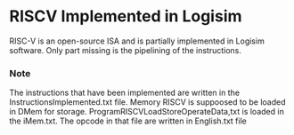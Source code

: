 # RISCV Implemented in Logisim
RISC-V is an open-source ISA and is partially implemented in Logisim software. Only part missing is the pipelining of the instructions.

### Note
The instructions that have been implemented are written in the InstructionsImplemented.txt file. Memory RISCV is suppoosed to be loaded in DMem for storage. ProgramRISCVLoadStoreOperateData,txt is loaded in the iMem.txt. The opcode in that file are written in English.txt file
